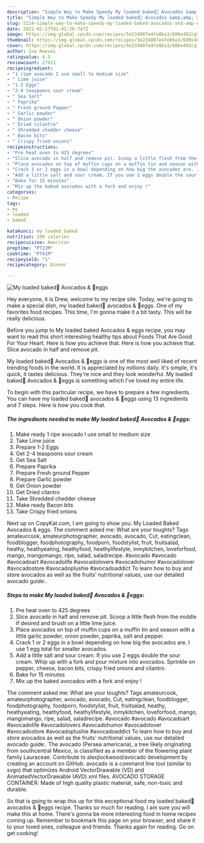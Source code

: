 ```yaml
---
description: "Simple Way to Make Speedy My loaded baked🥑 Avocados &amp;amp; 🥚eggs"
title: "Simple Way to Make Speedy My loaded baked🥑 Avocados &amp;amp; 🥚eggs"
slug: 5224-simple-way-to-make-speedy-my-loaded-baked-avocados-and-amp-eggs
date: 2022-02-17T01:41:20.747Z
image: https://img-global.cpcdn.com/recipes/5e234007e4fe8ba3/680x482cq70/my-loaded-baked-avocados-eggs-recipe-main-photo.jpg
thumbnail: https://img-global.cpcdn.com/recipes/5e234007e4fe8ba3/680x482cq70/my-loaded-baked-avocados-eggs-recipe-main-photo.jpg
cover: https://img-global.cpcdn.com/recipes/5e234007e4fe8ba3/680x482cq70/my-loaded-baked-avocados-eggs-recipe-main-photo.jpg
author: Ina Reeves
ratingvalue: 4.5
reviewcount: 27911
recipeingredient:
- "1 ripe avocado I use small to medium size"
- " Lime juice"
- "1-2 Eggs"
- "2-4 teaspoons sour cream"
- " Sea Salt"
- " Paprika"
- " Fresh ground Pepper"
- " Garlic powder"
- " Onion powder"
- " Dried cilantro"
- " Shredded chedder cheese"
- " Bacon bits"
- " Crispy fried onions"
recipeinstructions:
- "Pre heat oven to 425 degrees"
- "Slice avocado in half and remove pit. Scoop a little flesh from the middle if desired and brush on a little lime juice."
- "Place avocados on top of muffin cups on a muffin tin and season with a little garlic powder, onion powder, paprika, salt and pepper."
- "Crack 1 or 2 eggs in a bowl depending on how big the avocados are. I use 1 egg total for smaller avocados."
- "Add a little salt and sour cream. If you use 2 eggs double the sour cream. Whip up with a fork and pour mixture into avocados. Sprinkle on pepper, cheese, bacon bits, crispy fried onions and cilantro."
- "Bake for 15 minutes"
- "Mix up the baked avocados with a fork and enjoy !"
categories:
- Recipe
tags:
- my
- loaded
- baked

katakunci: my loaded baked 
nutrition: 199 calories
recipecuisine: American
preptime: "PT22M"
cooktime: "PT41M"
recipeyield: "1"
recipecategory: Dinner

---
```



![My loaded baked🥑 Avocados &amp; 🥚eggs](https://img-global.cpcdn.com/recipes/5e234007e4fe8ba3/680x482cq70/my-loaded-baked-avocados-eggs-recipe-main-photo.jpg)

Hey everyone, it is Drew, welcome to my recipe site. Today, we're going to make a special dish, my loaded baked🥑 avocados &amp; 🥚eggs. One of my favorites food recipes. This time, I'm gonna make it a bit tasty. This will be really delicious.

Before you jump to My loaded baked Avocados &amp; eggs recipe, you may want to read this short interesting healthy tips about Foods That Are Good For Your Heart. Here is how you achieve that. Here is how you achieve that. Slice avocado in half and remove pit.

My loaded baked🥑 Avocados &amp; 🥚eggs is one of the most well liked of recent trending foods in the world. It is appreciated by millions daily. It's simple, it's quick, it tastes delicious. They're nice and they look wonderful. My loaded baked🥑 Avocados &amp; 🥚eggs is something which I've loved my entire life.


To begin with this particular recipe, we have to prepare a few ingredients. You can have my loaded baked🥑 avocados &amp; 🥚eggs using 13 ingredients and 7 steps. Here is how you cook that.

<!--inarticleads1-->

##### The ingredients needed to make My loaded baked🥑 Avocados &amp; 🥚eggs:

1. Make ready 1 ripe avocado I use small to medium size
1. Take  Lime juice
1. Prepare 1-2 Eggs
1. Get 2-4 teaspoons sour cream
1. Get  Sea Salt
1. Prepare  Paprika
1. Prepare  Fresh ground Pepper
1. Prepare  Garlic powder
1. Get  Onion powder
1. Get  Dried cilantro
1. Take  Shredded chedder cheese
1. Make ready  Bacon bits
1. Take  Crispy fried onions


Next up on CopyKat.com, I am going to show you. My Loaded Baked Avocados &amp; eggs. The comment asked me: What are your toughts? Tags amateurcook, amateurphotographer, avocado, avocado, Cut, eatingclean, foodblogger, foodphotography, foodporn, foodstylist, fruit, fruitsalad, heathy, heathyeating, heathyfood, heathylifestyle, inmykitchen, loveforfood, mango, mangomango, ripe, salad, saladrecipe. #avocado #avocado #avocadoart #avocadolife #avocadolovers #avocadohumor #avocadolover #avocadostore #avocadoplushie #avocadoaddict To learn how to buy and store avocados as well as the fruits&#39; nutritional values, use our detailed avocado guide:. 

<!--inarticleads2-->

##### Steps to make My loaded baked🥑 Avocados &amp; 🥚eggs:

1. Pre heat oven to 425 degrees
1. Slice avocado in half and remove pit. Scoop a little flesh from the middle if desired and brush on a little lime juice.
1. Place avocados on top of muffin cups on a muffin tin and season with a little garlic powder, onion powder, paprika, salt and pepper.
1. Crack 1 or 2 eggs in a bowl depending on how big the avocados are. I use 1 egg total for smaller avocados.
1. Add a little salt and sour cream. If you use 2 eggs double the sour cream. Whip up with a fork and pour mixture into avocados. Sprinkle on pepper, cheese, bacon bits, crispy fried onions and cilantro.
1. Bake for 15 minutes
1. Mix up the baked avocados with a fork and enjoy !


The comment asked me: What are your toughts? Tags amateurcook, amateurphotographer, avocado, avocado, Cut, eatingclean, foodblogger, foodphotography, foodporn, foodstylist, fruit, fruitsalad, heathy, heathyeating, heathyfood, heathylifestyle, inmykitchen, loveforfood, mango, mangomango, ripe, salad, saladrecipe. #avocado #avocado #avocadoart #avocadolife #avocadolovers #avocadohumor #avocadolover #avocadostore #avocadoplushie #avocadoaddict To learn how to buy and store avocados as well as the fruits&#39; nutritional values, use our detailed avocado guide:. The avocado (Persea americana), a tree likely originating from southcentral Mexico, is classified as a member of the flowering plant family Lauraceae. Contribute to alexjlockwood/avocado development by creating an account on GitHub. avocado is a command line tool (similar to svgo) that optimizes Android VectorDrawable (VD) and AnimatedVectorDrawable (AVD) xml files. AVOCADO STORAGE CONTAINER: Made of high quality plastic material, safe, non-toxic and durable. 

So that is going to wrap this up for this exceptional food my loaded baked🥑 avocados &amp; 🥚eggs recipe. Thanks so much for reading. I am sure you will make this at home. There's gonna be more interesting food in home recipes coming up. Remember to bookmark this page on your browser, and share it to your loved ones, colleague and friends. Thanks again for reading. Go on get cooking!
